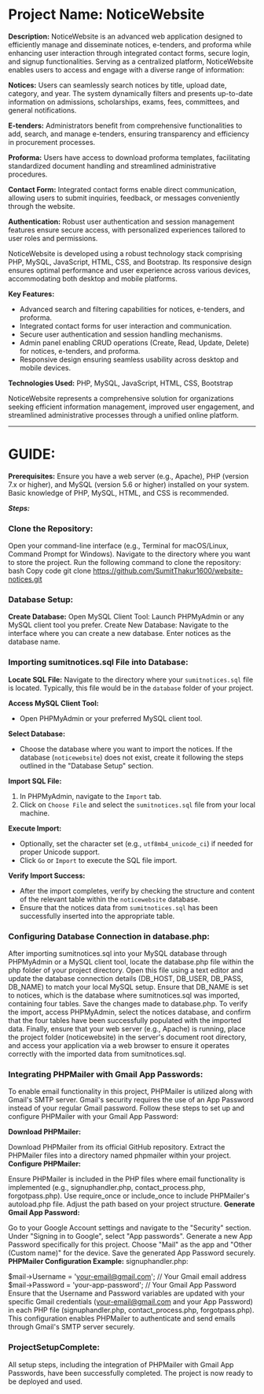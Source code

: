 # Project Name: NoticeWebsite

**Description:**
NoticeWebsite is an advanced web application designed to efficiently manage and disseminate notices, e-tenders, and proforma while enhancing user interaction through integrated contact forms, secure login, and signup functionalities. Serving as a centralized platform, NoticeWebsite enables users to access and engage with a diverse range of information:

**Notices:** Users can seamlessly search notices by title, upload date, category, and year. The system dynamically filters and presents up-to-date information on admissions, scholarships, exams, fees, committees, and general notifications.

**E-tenders:** Administrators benefit from comprehensive functionalities to add, search, and manage e-tenders, ensuring transparency and efficiency in procurement processes.

**Proforma:** Users have access to download proforma templates, facilitating standardized document handling and streamlined administrative procedures.

**Contact Form:** Integrated contact forms enable direct communication, allowing users to submit inquiries, feedback, or messages conveniently through the website.

**Authentication:** Robust user authentication and session management features ensure secure access, with personalized experiences tailored to user roles and permissions.

NoticeWebsite is developed using a robust technology stack comprising PHP, MySQL, JavaScript, HTML, CSS, and Bootstrap. Its responsive design ensures optimal performance and user experience across various devices, accommodating both desktop and mobile platforms.

**Key Features:**
- Advanced search and filtering capabilities for notices, e-tenders, and proforma.
- Integrated contact forms for user interaction and communication.
- Secure user authentication and session handling mechanisms.
- Admin panel enabling CRUD operations (Create, Read, Update, Delete) for notices, e-tenders, and proforma.
- Responsive design ensuring seamless usability across desktop and mobile devices.

**Technologies Used:**
PHP, MySQL, JavaScript, HTML, CSS, Bootstrap

NoticeWebsite represents a comprehensive solution for organizations seeking efficient information management, improved user engagement, and streamlined administrative processes through a unified online platform.

---

# GUIDE:

**Prerequisites:**
Ensure you have a web server (e.g., Apache), PHP (version 7.x or higher), and MySQL (version 5.6 or higher) installed on your system.
Basic knowledge of PHP, MySQL, HTML, and CSS is recommended.

***Steps:***

### Clone the Repository:
Open your command-line interface (e.g., Terminal for macOS/Linux, Command Prompt for Windows).
Navigate to the directory where you want to store the project.
Run the following command to clone the repository:
bash
Copy code
git clone https://github.com/SumitThakur1600/website-notices.git

### Database Setup:
**Create Database:**
Open MySQL Client Tool:
Launch PHPMyAdmin or any MySQL client tool you prefer.
Create New Database:
Navigate to the interface where you can create a new database.
Enter notices as the database name.

### Importing sumitnotices.sql File into Database:

**Locate SQL File:**
Navigate to the directory where your `sumitnotices.sql` file is located. Typically, this file would be in the `database` folder of your project.

**Access MySQL Client Tool:**
- Open PHPMyAdmin or your preferred MySQL client tool.

**Select Database:**
- Choose the database where you want to import the notices. If the database (`noticewebsite`) does not exist, create it following the steps outlined in the "Database Setup" section.

**Import SQL File:**
1. In PHPMyAdmin, navigate to the `Import` tab.
2. Click on `Choose File` and select the `sumitnotices.sql` file from your local machine.

**Execute Import:**
- Optionally, set the character set (e.g., `utf8mb4_unicode_ci`) if needed for proper Unicode support.
- Click `Go` or `Import` to execute the SQL file import.

**Verify Import Success:**
- After the import completes, verify by checking the structure and content of the relevant table within the `noticewebsite` database.
- Ensure that the notices data from `sumitnotices.sql` has been successfully inserted into the appropriate table.

### Configuring Database Connection in database.php:
After importing sumitnotices.sql into your MySQL database through PHPMyAdmin or a MySQL client tool, locate the database.php file within the php folder of your project directory. Open this file using a text editor and update the database connection details (DB_HOST, DB_USER, DB_PASS, DB_NAME) to match your local MySQL setup. Ensure that DB_NAME is set to notices, which is the database where sumitnotices.sql was imported, containing four tables. Save the changes made to database.php. To verify the import, access PHPMyAdmin, select the notices database, and confirm that the four tables have been successfully populated with the imported data. Finally, ensure that your web server (e.g., Apache) is running, place the project folder (noticewebsite) in the server's document root directory, and access your application via a web browser to ensure it operates correctly with the imported data from sumitnotices.sql.

### Integrating PHPMailer with Gmail App Passwords:
To enable email functionality in this project, PHPMailer is utilized along with Gmail's SMTP server. Gmail's security requires the use of an App Password instead of your regular Gmail password. Follow these steps to set up and configure PHPMailer with your Gmail App Password:

**Download PHPMailer:**

Download PHPMailer from its official GitHub repository.
Extract the PHPMailer files into a directory named phpmailer within your project.
**Configure PHPMailer:**

Ensure PHPMailer is included in the PHP files where email functionality is implemented (e.g., signuphandler.php, contact_process.php, forgotpass.php).
Use require_once or include_once to include PHPMailer's autoload.php file. Adjust the path based on your project structure.
**Generate Gmail App Password:**

Go to your Google Account settings and navigate to the "Security" section.
Under "Signing in to Google", select "App passwords".
Generate a new App Password specifically for this project. Choose "Mail" as the app and "Other (Custom name)" for the device.
Save the generated App Password securely.
**PHPMailer Configuration Example:**
signuphandler.php:

$mail->Username = 'your-email@gmail.com'; // Your Gmail email address
$mail->Password = 'your-app-password'; // Your Gmail App Password
Ensure that the Username and Password variables are updated with your specific Gmail credentials (your-email@gmail.com and your App Password) in each PHP file (signuphandler.php, contact_process.php, forgotpass.php). This configuration enables PHPMailer to authenticate and send emails through Gmail's SMTP server securely.

### ProjectSetupComplete:

All setup steps, including the integration of PHPMailer with Gmail App Passwords, have been successfully completed. The project is now ready to be deployed and used.
